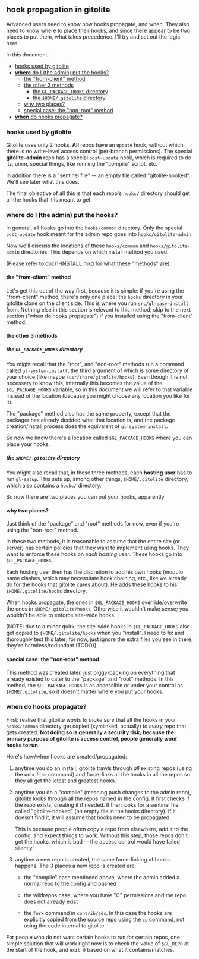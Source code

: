 ## hook propagation in gitolite

Advanced users need to know how hooks propagate, and when.  They also need to
know where to place their hooks, and since there appear to be two places to
put them, what takes precedence.  I'll try and set out the logic here.

In this document:

  * <a href="#_hooks_used_by_gitolite">hooks used by gitolite</a>
  * <a href="#_where_do_I_the_admin_put_the_hooks_">**where** do I (the admin) put the hooks?</a>
      * <a href="#_the_from_client_method">the "from-client" method</a>
      * <a href="#_the_other_3_methods">the other 3 methods</a>
          * <a href="#_the_GL_PACKAGE_HOOKS_directory">the `GL_PACKAGE_HOOKS` directory</a>
          * <a href="#_the_HOME_gitolite_directory">the `$HOME/.gitolite` directory</a>
      * <a href="#_why_two_places_">why two places?</a>
      * <a href="#_special_case_the_non_root_method">special case: the "non-root" method</a>
  * <a href="#_when_do_hooks_propagate_">**when** do hooks propagate?</a>

<a name="_hooks_used_by_gitolite"></a>

### hooks used by gitolite

Gitolite uses only 2 hooks.  **All** repos have an `update` hook, without
which there is no write-level access control (per-branch permissions).  The
special **gitolite-admin** repo has a special `post-update` hook, which is
required to do its, umm, special things, like running the "compile" script,
etc.

In addition there is a "sentinel file" -- an empty file called
"gitolite-hooked".  We'll see later what this does.

The final objective of all this is that each repo's `hooks/` directory should
get all the hooks that it is meant to get.

<a name="_where_do_I_the_admin_put_the_hooks_"></a>

### **where** do I (the admin) put the hooks?

In general, **all** hooks go into the `hooks/common` directory.  Only the
special `post-update` hook meant for the admin repo goes into
`hooks/gitolite-admin`.

Now we'll discuss the locations of these `hooks/common` and
`hooks/gitolite-admin` directories.  This depends on which install method you
used.

(Please refer to [doc/1-INSTALL.mkd][0inst] for what these "methods" are).

<a name="_the_from_client_method"></a>

#### the "from-client" method

Let's get this out of the way first, because it is simple: if you're using the
"from-client" method, there's only one place: the `hooks` directory in your
gitolite clone on the client side.  This is where you run
`src/gl-easy-install` from.  Nothing else in this section is relevant to this
method; skip to the next section ("when do hooks propagate") if you installed
using the "from-client" method.

<a name="_the_other_3_methods"></a>

#### the other 3 methods

<a name="_the_GL_PACKAGE_HOOKS_directory"></a>

##### the `GL_PACKAGE_HOOKS` directory

You might recall that the "root", and "non-root" methods run a command called
`gl-system-install`, the third argument of which is some directory of your
choice (like maybe `/usr/share/gitolite/hooks`).  Even though it is not
necessary to know this, internally this becomes the value of the
`$GL_PACKAGE_HOOKS` variable, so in this document we will refer to that
variable instead of the location (because you might choose any location you
like for it).

The "package" method also has the same property, except that the packager has
already decided what that location is, and the package creation/install
process does the equivalent of `gl-system-install`.

So now we know there's a location called `$GL_PACKAGE_HOOKS` where you can
place your hooks.

<a name="_the_HOME_gitolite_directory"></a>

##### the `$HOME/.gitolite` directory

You might also recall that, in these three methods, each **hosting user** has
to run `gl-setup`.  This sets up, among other things, `$HOME/.gitolite`
directory, which also contains a `hooks/` directory.

So now there are two places you can put your hooks, apparently.

<a name="_why_two_places_"></a>

#### why two places?

Just think of the "package" and "root" methods for now, even if you're using
the "non-root" method.

In these two methods, it is reasonable to assume that the entire site (or
server) has certain policies that they want to implement using hooks.  They
want to enforce these hooks on *each hosting user*.  These hooks go into
`$GL_PACKAGE_HOOKS`.

Each hosting user then has the discretion to add his own hooks (modulo name
clashes, which may necessitate hook chaining, etc., like we already do for the
hooks that gitolite cares about).  He adds these hooks to his
`$HOME/.gitolite/hooks` directory.

When hooks propagate, the ones in `$GL_PACKAGE_HOOKS` override/overwrite the
ones in `$HOME/.gitolite/hooks`.  Otherwise it wouldn't make sense; you
wouldn't be able to enforce site-wide hooks.

[NOTE: due to a minor quirk, the site-wide hooks in `$GL_PACKAGE_HOOKS` also
get copied to `$HOME/.gitolite/hooks` when you "install".  I need to fix and
thoroughly test this later; for now, just ignore the extra files you see in
there; they're harmless/redundant (TODO)]

<a name="_special_case_the_non_root_method"></a>

#### special case: the "non-root" method

This method was created later, just piggy-backing on everything that already
existed to cater to the "package" and "root" methods.  In this method, the
`$GL_PACKAGE_HOOKS` is as accessible or under your control as
`$HOME/.gitolite`, so it doesn't matter where you put your hooks.

<a name="_when_do_hooks_propagate_"></a>

### **when** do hooks propagate?

First: realise that gitolite *wants to make sure* that all the hooks in your
`hooks/common` directory get copied (symlinked, actually) to *every* repo that
gets created.  **Not doing so is generally a security risk; because the
primary purpose of gitolite is access control, people generally *want* hooks
to run.**

Here's how/when hooks are created/propagated:

1.  anytime you do an install, gitolite trawls through *all* existing repos
    (using the unix `find` command) and force-links all the hooks in all the
    repos so they all get the latest and greatest hooks.

2.  anytime you do a "compile" (meaning push changes to the admin repo),
    gitolite looks through all the repos named in the config.  It first checks
    if the repo exists, creating it if needed.  It then looks for a sentinel
    file called "gitolite-hooked" (an empty file in the hooks directory).  If
    it doesn't find it, it will assume that hooks need to be propagated.

    This is because people often copy a repo from elsewhere, add it to the
    config, and expect things to work.  Without this step, those repos don't
    get the hooks, which is bad -- the access control would have failed
    silently!

3.  anytime a new repo is created, the same force-linking of hooks happens.
    The 3 places a new repo is created are:

      * the "compile" case mentioned above, where the admin added a normal
        repo to the config and pushed

      * the wildrepos case, where you have "C" permissions and the repo does
        not already exist

      * the `fork` command in `contrib/adc`.  In this case the hooks are
        explicitly copied from the source repo using the `cp` command, not
        using the code internal to gitolite.

For people who do not want certain hooks to run for certain repos, one simple
solution that will work right now is to check the value of `$GL_REPO` at the
start of the hook, and `exit 0` based on what it contains/matches.

[0inst]: http://sitaramc.github.com/gitolite/doc/1-INSTALL.html

